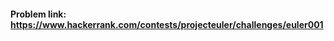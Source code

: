 #### Problem link: <a href="https://www.hackerrank.com/contests/projecteuler/challenges/euler001" target="_blank">https://www.hackerrank.com/contests/projecteuler/challenges/euler001</a>